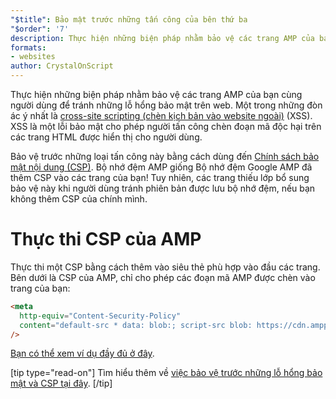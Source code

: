 ```yaml
---
"$title": Bảo mật trước những tấn công của bên thứ ba
"$order": '7'
description: Thực hiện những biện pháp nhằm bảo vệ các trang AMP của bạn cùng người dùng để tránh những lỗ hổng bảo mật trên web
formats:
- websites
author: CrystalOnScript
---
```


Thực hiện những biện pháp nhằm bảo vệ các trang AMP của bạn cùng người dùng để tránh những lỗ hổng bảo mật trên web. Một trong những đòn ác ý nhất là [cross-site scripting (chèn kịch bản vào website ngoài)](https://www.google.com/about/appsecurity/learning/xss/) (XSS). XSS là một lỗi bảo mật cho phép người tấn công chèn đoạn mã độc hại trên các trang HTML được hiển thị cho người dùng.

Bảo vệ trước những loại tấn công này bằng cách dùng đến [Chính sách bảo mật nội dung (CSP)](https://csp.withgoogle.com/docs/index.html). Bộ nhớ đệm AMP giống Bộ nhớ đệm Google AMP đã thêm CSP vào các trang của bạn! Tuy nhiên, các trang thiếu lớp bổ sung bảo vệ này khi người dùng tránh phiên bản được lưu bộ nhớ đệm, nếu bạn không thêm CSP của chính mình.

# Thực thi CSP của AMP

Thực thi một CSP bằng cách thêm vào siêu thẻ phù hợp vào đầu các trang. Bên dưới là CSP của AMP, chỉ cho phép các đoạn mã AMP được chèn vào trang của bạn:

```html
<meta
  http-equiv="Content-Security-Policy"
  content="default-src * data: blob:; script-src blob: https://cdn.ampproject.org/v0.js https://cdn.ampproject.org/v0/ https://cdn.ampproject.org/viewer/ https://cdn.ampproject.org/rtv/; object-src 'none'; style-src 'unsafe-inline' https://cdn.ampproject.org/rtv/ https://cdn.materialdesignicons.com https://cloud.typography.com https://fast.fonts.net https://fonts.googleapis.com https://maxcdn.bootstrapcdn.com https://p.typekit.net https://use.fontawesome.com https://use.typekit.net; report-uri https://csp-collector.appspot.com/csp/amp"
/>
```

[Bạn có thể xem ví dụ đầy đủ ở đây](https://github.com/ampproject/amphtml/blob/master/examples/csp.amp.html).

[tip type="read-on"] Tìm hiểu thêm về [việc bảo vệ trước những lỗ hổng bảo mật và CSP tại đây](https://developer.mozilla.org/en-US/docs/Web/HTTP/CSP). [/tip]
